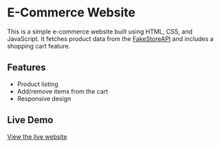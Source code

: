 # E-Commerce Website

This is a simple e-commerce website built using HTML, CSS, and JavaScript. It fetches product data from the [FakeStoreAPI](https://fakestoreapi.com/) and includes a shopping cart feature.

## Features
- Product listing
- Add/remove items from the cart
- Responsive design

## Live Demo
[View the live website](https://undelasreenivasulareddy.github.io/e-commerce-website/)
